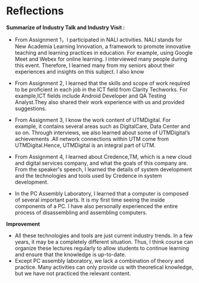 # Reflections

**Summarize of Industry Talk and Industry Visit :**

- From Assignment 1，I participated in NALI activities. NALI stands for New Academia Learning Innovation, a framework to promote innovative teaching and learning practices in education. For example, using Google Meet and Webex for online learning. I interviewed many people during this event. Therefore, I learned many from my seniors about their experiences and insights on this subject. I also know 

- From Assignment 2, I learned that the skills and scope of work required to be proficient in each job in the ICT field from Clarity Techworks. For example,ICT fields include Android Developer and QA Testing Analyst.They also shared their work experience with us and provided suggestions.
- From Assignment 3, I know the work content of UTMDigital. For example, it contains several areas such as DigitalCare, Data Center and so on. Through interviews, we also learned about some of UTMDigital’s achievements .All network connections within UTM come from UTMDigital.Hence, UTMDigital is an integral part of UTM.
- From Assignment 4, I learned about Credence,TM, which is a new cloud and digital services company, and what the goals of this company are. From the speaker's speech, I learned the details of system development and the technologies and tools used by Credence in system development.
- In the PC Assembly Laboratory, I learned that a computer is composed of several important parts. It is my first time seeing the inside components of a PC. I have also personally experienced the entire process of disassembling and assembling computers.

**Improvement**

- All these technologies and tools are just current industry trends. In a few years, it may be a completely different situation. Thus, I think course can organize these lectures regularly to allow students to continue learning and ensure that the knowledge is up-to-date.
- Except PC assembly laboratory, we lack a combination of theory and practice. Many activities can only provide us with theoretical knowledge, but we have not practiced the relevant content.







